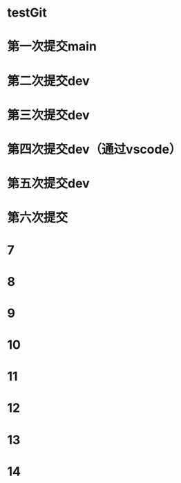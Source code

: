 # testGit
# 第一次提交main
# 第二次提交dev
# 第三次提交dev
# 第四次提交dev（通过vscode）
# 第五次提交dev
# 第六次提交
# 7

# 8

# 9

# 10

# 11

# 12

# 13

# 14